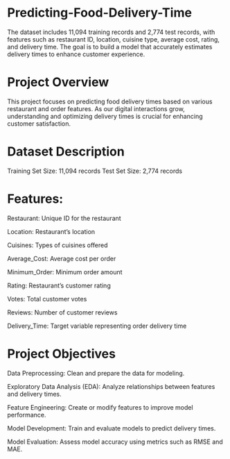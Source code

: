 # Predicting-Food-Delivery-Time
The dataset includes 11,094 training records and 2,774 test records, with features such as restaurant ID, location, cuisine type, average cost, rating, and delivery time. The goal is to build a model that accurately estimates delivery times to enhance customer experience.

# Project Overview
This project focuses on predicting food delivery times based on various restaurant and order features. As our digital interactions grow, understanding and optimizing delivery times is crucial for enhancing customer satisfaction.

# Dataset Description
Training Set Size: 11,094 records
Test Set Size: 2,774 records

# Features:
Restaurant: Unique ID for the restaurant

Location: Restaurant’s location

Cuisines: Types of cuisines offered

Average_Cost: Average cost per order

Minimum_Order: Minimum order amount

Rating: Restaurant’s customer rating

Votes: Total customer votes

Reviews: Number of customer reviews

Delivery_Time: Target variable representing order delivery time

# Project Objectives
Data Preprocessing: Clean and prepare the data for modeling.

Exploratory Data Analysis (EDA): Analyze relationships between features and delivery times.

Feature Engineering: Create or modify features to improve model performance.

Model Development: Train and evaluate models to predict delivery times.

Model Evaluation: Assess model accuracy using metrics such as RMSE and MAE.
